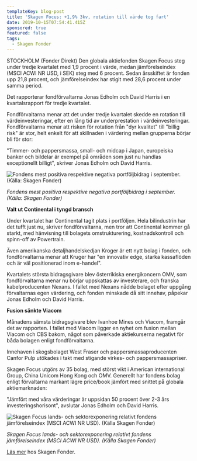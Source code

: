 ```yaml
---
templateKey: blog-post
title: 'Skagen Focus: +1,9% 3kv, rotation till värde tog fart'
date: 2019-10-15T07:54:41.415Z
sponsored: true
featured: false
tags:
  - Skagen Fonder
---
```



STOCKHOLM (Fonder Direkt) Den globala aktiefonden Skagen Focus steg under tredje kvartalet med 1,9 procent i värde, medan jämförelseindex (MSCI ACWI NR USD, i SEK) steg med 6 procent. Sedan årsskiftet är fonden upp 21,8 procent, och jämförelseindex har stigit med 28,6 procent under samma period.



Det rapporterar fondförvaltarna Jonas Edholm och David Harris i en kvartalsrapport för tredje kvartalet.



Fondförvaltarna menar att det under tredje kvartalet skedde en rotation till värdeinvesteringar, efter en lång tid av underprestation i värdeinvesteringar. Fondförvaltarna menar att risken för rotation från "dyr kvalitet" till "billig risk" är stor, helt enkelt för att skillnaden i värdering mellan grupperna börjar bli för stor:



"Timmer- och pappersmassa, small- och midcap i Japan, europeiska banker och bildelar är exempel på områden som just nu handlas exceptionellt billigt", skriver Jonas Edholm och David Harris.

![Fondens mest positiva respektive negativa portföljbidrag i september. (Källa: Skagen Fonder)](/img/focus.png "Fondens mest positiva respektive negativa portföljbidrag i september. (Källa: Skagen Fonder)")

_Fondens mest positiva respektive negativa portföljbidrag i september. (Källa: Skagen Fonder)_ 

**Valt ut Continental i tyngd bransch**

Under kvartalet har Continental tagit plats i portföljen. Hela bilindustrin har det tufft just nu, skriver fondförvaltarna, men tror att Continental kommer gå starkt, med hänvisning till bolagets omstrukturering, kostnadskontroll och spinn-off av Powertrain.



Även amerikanska detaljhandelskedjan Kroger är ett nytt bolag i fonden, och fondförvaltarna menar att Kruger har "en innovativ edge, starka kassaflöden och är väl positionerad inom e-handel".



Kvartalets största bidragsgivare blev österrikiska energikoncern OMV, som fondförvaltarna menar nu börjar uppskattas av investerare, och franska kabelproducenten Nexans. I fallet med Nexans nådde bolaget efter uppgång förvaltarnas egen värdering, och fonden minskade då sitt innehav, påpekar Jonas Edholm och David Harris.

**Fusion sänkte Viacom**

Månadens sämsta bidragsgivare blev Ivanhoe Mines och Viacom, framgår det av rapporten. I fallet med Viacom ligger en nyhet om fusion mellan Viacom och CBS bakom, något som påverkade aktiekurserna negativt för båda bolagen enligt fondförvaltarna.



Innehaven i skogsbolaget West Fraser och pappersmassaproducenten Canfor Pulp utökades i takt med stigande virkes- och pappersmassapriser.



Skagen Focus utgörs av 35 bolag, med störst vikt i American international Group, China Unicom Hong Kong och OMV. Generellt har fondens bolag enligt förvaltarna markant lägre price/book jämfört med snittet på globala aktiemarknaden:



"Jämfört med våra värderingar är uppsidan 50 procent över 2-3 års investeringshorisont", avslutar Jonas Edholm och David Harris.

![Skagen Focus lands- och sektorexponering relativt fondens jämförelseindex (MSCI ACWI NR USD). (Källa Skagen Fonder)](/img/focus2.png "Skagen Focus lands- och sektorexponering relativt fondens jämförelseindex (MSCI ACWI NR USD). (Källa Skagen Fonder)")

_Skagen Focus lands- och sektorexponering relativt fondens jämförelseindex (MSCI ACWI NR USD). (Källa Skagen Fonder)_

[Läs mer](www.skagenfonder.se) hos Skagen Fonder.
